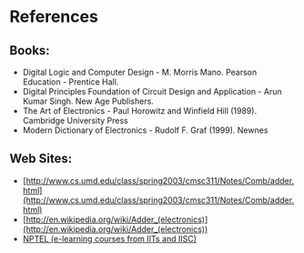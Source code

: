 # References

## Books:
- Digital Logic and Computer Design - M. Morris Mano. Pearson Education - Prentice Hall.
- Digital Principles Foundation of Circuit Design and Application - Arun Kumar Singh. New Age Publishers.
- The Art of Electronics - Paul Horowitz and Winfield Hill (1989). Cambridge University Press
- Modern Dictionary of Electronics - Rudolf F. Graf (1999). Newnes

## Web Sites:
- [http://www.cs.umd.edu/class/spring2003/cmsc311/Notes/Comb/adder.html](http://www.cs.umd.edu/class/spring2003/cmsc311/Notes/Comb/adder.html)
- [http://en.wikipedia.org/wiki/Adder_(electronics)](http://en.wikipedia.org/wiki/Adder_(electronics))
- [NPTEL (e-learning courses from IITs and IISC)](http://nptel.iitm.ac.in/courses.php?disciplineId=106)
